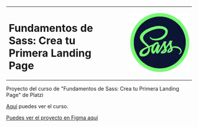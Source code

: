 <table>
  <tr>
    <td width="50%"> <!-- El 50% es solo un ejemplo, puedes ajustar el ancho según tus necesidades -->
      <h1>Fundamentos de Sass: Crea tu Primera Landing Page</h1>
    </td>
    <td width="50%">
      <p align="right">
        <img src="./assets/img/image.png" alt="Logo del curso de Sass">
      </p>
    </td>
  </tr>
</table>

Proyecto del curso de "Fundamentos de Sass: Crea tu Primera Landing Page" de Platzi 


[Aquí](https://platzi.com/cursos/sass/) puedes ver el curso.

[Puedes ver el proyecto en Figma aquí](https://www.figma.com/file/RFHdu5JEgz2PsroUVJii1c/Eco-Store-Mockups-(Copy)-(Copy)?node-id=32%3A1592&mode=dev)
